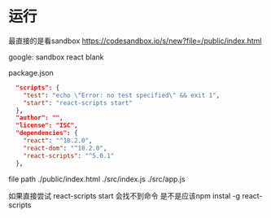 # 运行

最直接的是看sandbox
https://codesandbox.io/s/new?file=/public/index.html

google: sandbox react blank


package.json
``` json
  "scripts": {
    "test": "echo \"Error: no test specified\" && exit 1",
    "start": "react-scripts start"
  },
  "author": "",
  "license": "ISC",
  "dependencies": {
    "react": "^18.2.0",
    "react-dom": "^18.2.0",
    "react-scripts": "^5.0.1"
  },
```


file path
./public/index.html
./src/index.js
./src/app.js


如果直接尝试 react-scripts start 会找不到命令
是不是应该npm instal -g react-scripts 
